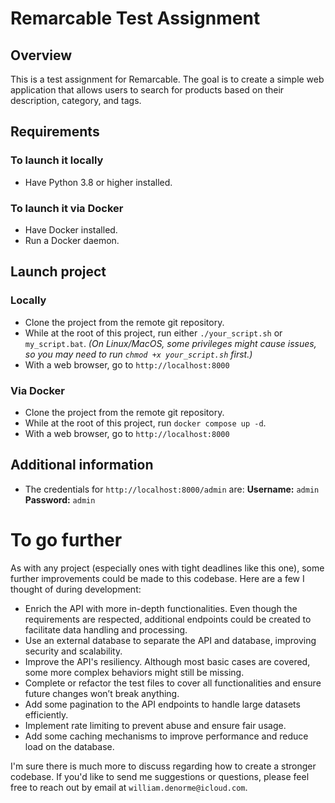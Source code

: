 # Remarcable Test Assignment

## Overview
This is a test assignment for Remarcable. The goal is to create a simple web application that allows users to search for products based on their description, category, and tags.

## Requirements

### To launch it locally
- Have Python 3.8 or higher installed.

### To launch it via Docker
- Have Docker installed.
- Run a Docker daemon.

## Launch project

### Locally
- Clone the project from the remote git repository.
- While at the root of this project, run either `./your_script.sh` or `my_script.bat`.
  *(On Linux/MacOS, some privileges might cause issues, so you may need to run `chmod +x your_script.sh` first.)*
- With a web browser, go to `http://localhost:8000`

### Via Docker
- Clone the project from the remote git repository.
- While at the root of this project, run `docker compose up -d`.
- With a web browser, go to `http://localhost:8000`

## Additional information
- The credentials for `http://localhost:8000/admin` are:
  **Username:** `admin`
  **Password:** `admin`

# To go further
As with any project (especially ones with tight deadlines like this one), some further improvements could be made to this codebase. Here are a few I thought of during development:

- Enrich the API with more in-depth functionalities. Even though the requirements are respected, additional endpoints could be created to facilitate data handling and processing.
- Use an external database to separate the API and database, improving security and scalability.
- Improve the API's resiliency. Although most basic cases are covered, some more complex behaviors might still be missing.
- Complete or refactor the test files to cover all functionalities and ensure future changes won’t break anything.
- Add some pagination to the API endpoints to handle large datasets efficiently.
- Implement rate limiting to prevent abuse and ensure fair usage.
- Add some caching mechanisms to improve performance and reduce load on the database.

I'm sure there is much more to discuss regarding how to create a stronger codebase. If you'd like to send me suggestions or questions, please feel free to reach out by email at `william.denorme@icloud.com`.
